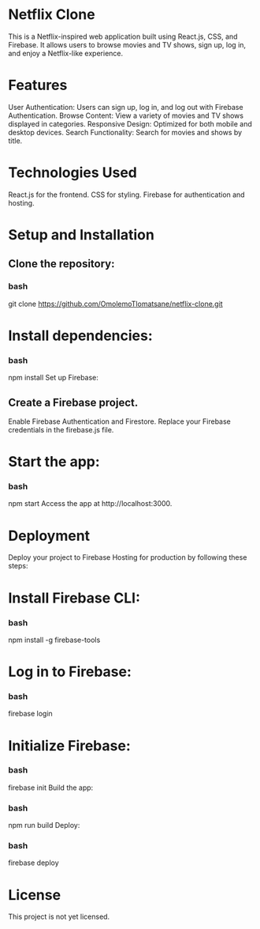 # Netflix Clone
This is a Netflix-inspired web application built using React.js, CSS, and Firebase. It allows users to browse movies and TV shows, sign up, log in, and enjoy a Netflix-like experience.

# Features
User Authentication: Users can sign up, log in, and log out with Firebase Authentication.
Browse Content: View a variety of movies and TV shows displayed in categories.
Responsive Design: Optimized for both mobile and desktop devices.
Search Functionality: Search for movies and shows by title.
# Technologies Used
React.js for the frontend.
CSS for styling.
Firebase for authentication and hosting.

# Setup and Installation
## Clone the repository:

### bash
git clone https://github.com/OmolemoTlomatsane/netflix-clone.git

# Install dependencies:

### bash
npm install
Set up Firebase:

## Create a Firebase project.
Enable Firebase Authentication and Firestore.
Replace your Firebase credentials in the firebase.js file.

# Start the app:

### bash
npm start
Access the app at http://localhost:3000.

# Deployment
Deploy your project to Firebase Hosting for production by following these steps:

# Install Firebase CLI:

### bash
npm install -g firebase-tools


# Log in to Firebase:

### bash
firebase login

# Initialize Firebase:

### bash
firebase init
Build the app:

### bash
npm run build
Deploy:

### bash
firebase deploy

# License
This project is not yet licensed.
